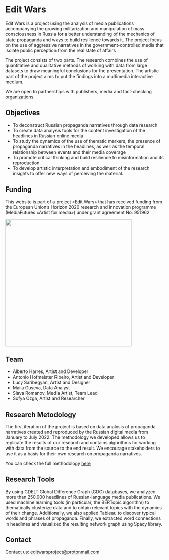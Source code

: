 # Edit Wars

Edit Wars is a project using the analysis of media publications accompanying the growing militarization and manipulation of mass consciousness in Russia for a better understanding of the mechanics of state propaganda and ways to build resilience towards it. The project focus on the use of aggressive narratives in the government-controlled media that isolate public perception from the real state of affairs

The project consists of two parts. The research combines the use of quantitative and qualitative methods of working with data from large datasets to draw meaningful conclusions for the presentation. The artistic part of the project aims to put the findings into a multimedia interactive medium. 

We are open to partnerships with publishers, media and fact-checking organizations.

## Objectives

- To deconstruct Russian propaganda narratives through data research
- To create data analysis tools for the content investigation of the headlines in Russian online media
- To study the dynamics of the use of thematic markers, the presence of propaganda narratives in the headlines, as well as the temporal relationship between events and their media coverage
- To promote critical thinking and build resilience to misinformation and its reproduction.
- To develop artistic interpretation and embodiment of the research insights to offer new ways of perceiving the material.

## Funding

This website is part of a project «Edit Wars»‎ that has received funding from the European Union’s Horizon 2020 research and innovation programme (MediaFutures «‎Artist for media»‎) under grant agreement No.  951962

<div align="left">
<img width="400px" src="https://mediafutures.eu/wp-content/uploads/2020/11/media-futures-whtlogo.png"/>
</div>

## Team

- Alberto Harres, Artist and Developer
- Antonio Hofmeister Ribeiro, Artist and Developer
- Lucy Saribegyan, Artist and Designer
- Maiia Guseva, Data Analyst
- Slava Romanov, Media Artist, Team Lead
- Sofya Ozga, Artist and Researcher

## Research Metodology

The first iteration of the project is based on data analysis of propaganda narratives created and reproduced by the Russian digital media from January to July 2022. The methodology we developed allows us to replicate the results of our research and contains algorithms for working with data from the source to the end result. We encourage stakeholders to use it as a basis for their own research on propaganda narratives.

You can check the full methodology [here](https://docs.google.com/document/d/1C-l0Eehe_5LkzkVgGjkDR78s6Fi4z-BOFgKY5JUEinQ/edit#)

## Research Tools 

By using GDELT Global Difference Graph (GDG) databases, we analyzed more than 250,000 headlines of Russian-language media publications. We used machine learning tools (in particular, the BERTopic algorithm) to thematically clusterize data and to obtain relevant topics with the dynamics of their change. Additionally, we also applied Tableau to discover typical words and phrases of propaganda. Finally, we extracted word connections in headlines and visualized the resulting network graph using Spacy library.

## Contact

Contact us: editwarsproject@protonmail.com
